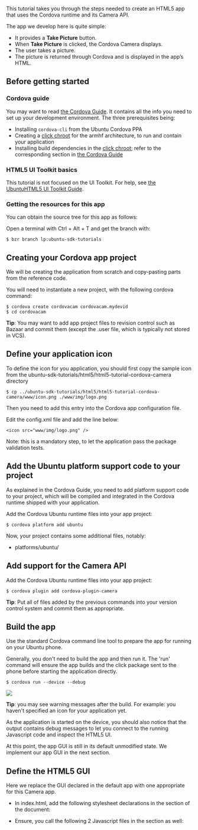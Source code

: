 





This tutorial takes you through the steps needed to create an HTML5 app that
uses the Cordova runtime and its Camera API.

The app we develop here is quite simple:

  * It provides a **Take Picture** button.
  * When **Take Picture** is clicked, the Cordova Camera displays.
  * The user takes a picture.
  * The picture is returned through Cordova and is displayed in the app’s HTML.

## Before getting started

### Cordova guide

You may want to read [the Cordova Guide](/en/phone/apps/html-5/guides/cordova-guide/). It contains all the info you need to set up your development
environment. The three prerequisites being:

  * Installing `cordova-cli` from the Ubuntu Cordova PPA
  * Creating a [click chroot](/en/phone/apps/sdk/tutorials/click-targets-and-device-kits/) for the armhf architecture, to run and contain your application
  * Installing build dependencies in the [click chroot](/en/phone/apps/sdk/tutorials/click-targets-and-device-kits/); refer to the corresponding section in [the Cordova Guide](/en/phone/apps/html-5/guides/cordova-guide/)

### HTML5 UI Toolkit basics

This tutorial is not focused on the UI Toolkit. For help, see [the UbuntuHTML5 UI Toolkit Guide](/en/phone/apps/html-5/guides/introduction-to-the-html5-ui-toolkit/).

### Getting the resources for this app

You can obtain the source tree for this app as follows:

Open a terminal with Ctrl + Alt + T and get the branch with:

    $ bzr branch lp:ubuntu-sdk-tutorials

## Creating your Cordova app project

We will be creating the application from scratch and copy-pasting parts from
the reference code.

You will need to instantiate a new project, with the following cordova
command:

    $ cordova create cordovacam cordovacam.mydevid
    $ cd cordovacam

**Tip**: You may want to add app project files to revision control such as Bazaar and commit them (except the .user file, which is typically not stored in VCS).

## Define your application icon

To define the icon for you application, you should first copy the sample icon
from the ubuntu-sdk-tutorials/html5/html5-tutorial-cordova-camera directory

    $ cp ../ubuntu-sdk-tutorials/html5/html5-tutorial-cordova-camera/www/icon.png ./www/img/logo.png

Then you need to add this entry into the Cordova app configuration file.

Edit the config.xml file and add the line below:

    <icon src="www/img/logo.png" />

Note: this is a mandatory step, to let the application pass the package
validation tests.

## Add the Ubuntu platform support code to your project

As explained in the Cordova Guide, you need to add platform support code to
your project, which will be compiled and integrated in the Cordova runtime
shipped with your application.

Add the Cordova Ubuntu runtime files into your app project:

    $ cordova platform add ubuntu

Now, your project contains some additional files, notably:

  * platforms/ubuntu/

## Add support for the Camera API

Add the Cordova Ubuntu runtime files into your app project:

    $ cordova plugin add cordova-plugin-camera

**Tip**: Put all of files added by the previous commands into your version control system and commit them as appropriate.

## Build the app

Use the standard Cordova command line tool to prepare the app for running on
your Ubuntu phone.

Generally, you don't need to build the app and then run it. The 'run' command
will ensure the app builds and the click package sent to the phone before
starting the application directly.

    $ cordova run --device --debug

![](/static/devportal_uploaded/e325eb75-ad97-44a2-b54b-0b5f97518a2e-cms_page_media/116/cordova-screenshot.png)

**Tip**: you may see warning messages after the build. For example: you haven't specified an icon for your application yet.

As the application is started on the device, you should also notice that the
output contains debug messages to let you connect to the running Javascript
code and inspect the HTML5 UI.

At this point, the app GUI is still in its default unmodified state. We
implement our app GUI in the next section.

## Define the HTML5 GUI

Here we replace the GUI declared in the default app with one appropriate for
this Camera app.

  * In index.html, add the following stylesheet declarations in the <head> section of the document:
        <meta name="viewport" content="width=device-width, initial-scale=1, maximum-scale=1, user-scalable=0">
        <!-- Ubuntu UI Style imports - Ambiance theme -->
        <link href="/usr/share/ubuntu-html5-ui-toolkit/0.1/ambiance/css/appTemplate.css" rel="stylesheet" type="text/css" />
        <!-- Ubuntu UI javascript imports - Ambiance theme -->
        <script src="/usr/share/ubuntu-html5-ui-toolkit/0.1/ambiance/js/fast-buttons.js"></script>
        <script src="/usr/share/ubuntu-html5-ui-toolkit/0.1/ambiance/js/core.js"></script>
        <script src="/usr/share/ubuntu-html5-ui-toolkit/0.1/ambiance/js/buttons.js"></script>
        <script src="/usr/share/ubuntu-html5-ui-toolkit/0.1/ambiance/js/dialogs.js"></script>
        <script src="/usr/share/ubuntu-html5-ui-toolkit/0.1/ambiance/js/page.js"></script>
        <script src="/usr/share/ubuntu-html5-ui-toolkit/0.1/ambiance/js/pagestacks.js"></script>
        <script src="/usr/share/ubuntu-html5-ui-toolkit/0.1/ambiance/js/tabs.js"></script>

  * Ensure, you call the following 2 Javascript files in the <head> section as well:
        <!-- Cordova platform API access - Uncomment this to have access to the Javascript APIs -->
        <script src="cordova.js"></script>
        <!-- Application script and css -->
        <script src="js/app.js"></script

  * Then, delete the entire div inside the <body>…</body> element and add the following new HTML fragment:
        <div data-role="mainview">
          <header data-role="header">
            <ul data-role="tabs">
              <li data-role="tabitem" data-page="camera">Camera</li>
            </ul>
          </header>
          <div data-role="content">
            <div data-role="tab" id="camera">
                <div id="loading">
                    <header>Loading...</header>
                    <progress class="bigger">Loading...</progress>
                </div>
                <div id="loaded">
                    <button data-role="button" class="ubuntu" id="click">Take Picture</button>
                    <img id="image" src="" />
                </div>
            </div> <!-- tab: camera -->
          </div> <!-- content -->
        </div> <!-- mainview -->

This is a simple implementation of an Ubuntu HTML5 app. It declares the
following:

  * A **mainview** div (required)
  * A **header** with a single tabitem: “Camera”
  * A **content** div with two internal divs: loading and loaded
  * **loading div** displays at launch time and includes a progress spinner. This is hidden when Cordova is ready by JavaScript code we look at later
  * loaded div displays when Cordova is ready by JavaScript and contains:
  * A **Take Picture** button: We create an event listener for this below to popup the Cordova Camera
  * An **empty img** element: When the camera takes a picture, it uses this element to display the return image

If you run the app now, the GUI appears as follows:

![](/static/devportal_uploaded/a49e5ed1-920d-4967-a0a7-d59f79f81755-cms_page_media/116/spinner.png)

As noted above, that is the loading div that displays until Cordova
deviceready event is received.

**Tip**: To isolate your application UI from future UI toolkit changes, we now recommend to bundle a copy of the toolkit inside your application package. There is a small tool documented here that will assist you in migrating your project. See [https://code.launchpad.net/~dbarth/ubuntu-html5-theme/cmdline-tool/+merge/253498](https://code.launchpad.net/~dbarth/ubuntu-html5-theme/cmdline-tool/+merge/253498)

**Note:** at the end of the index.html file you should also see a reference to a cordova.js script file which is loaded at the beginning of the page. This file is not present in the source 'www' directory. However it is automatically copied with the rest of the cordova runtime startup code, during the build phase. So don't worry, the file will be present in the resulting click package.

Let’s take the next step and add the JavaScript that responds to the Cordova
deviceready event by hiding the loading div, displaying the loaded div, and
providing an event handler for the **Take Picture** button.

## Adding JavaScript to display the Cordova Camera

Here we add an event handler for the Cordova deviceready event and, inside
that code, sets up our Take Picture to call the Cordova Camera API to let the
user take a picture.

You should mostly replace the default www/js/index.js file with a new file
called app.js from the tutorial branch. We will look at the key elements of
this file below.

The first step is to init the UbuntuUI object to setup the main user interface
parts. The following event listener will be triggered on the initial window
load event, and prepare the rest of the UI

    window.onload = function () {
        var UI = new UbuntuUI();    
        UI.init();
        document.addEventListener("deviceready", function() {
            if (console && console.log)
                console.log('Platform layer API ready');
            //hide the loading div and display the loaded div
            document.getElementById("loading").style.display = "none";
            document.getElementById("loaded").style.display = "block";

Inside this function you can install a listener to react to the main button
press, and capture the image with the camera. Here is how it looks:

            // event listener to take picture
            UI.button("click").click( function() {
                navigator.camera.getPicture(onSuccess, onFail, {
                    quality: 100,
                    targetWidth: 400,
                    targetHeight: 400,
                    destinationType: Camera.DestinationType.DATA_URL,
                    correctOrientation: true
                 });
               console.log("Take Picture button clicked");
            }); // "click" button event handler
          }, false); // deviceready event handler
    }; // window.onload event handler

This is the first bit of new code that’s needed. Let’s take a look at it.

## Examining the new event listener

  * An event handler for the Cordova deviceready event is added. This is received when the Cordova system is fully loaded and ready, so this is a great place to put code that uses Cordova objects. (See Cordova Guide for information.)
  * Inside the deviceready handler, first the loading div is hidden and then then loaded div is displayed.
  * Then, the **Take Picture** button is obtained with: UI.button(“click”).
  * Its click(FUNCTION) method provides the FUNCTION that runs when the button is clicked, the button’s event handler code. (See [HTML5 APIs](/en/phone/apps/html-5/api/) for complete API reference docs.)
  * This event handling function calls the navigator.camera.getPicture(…) method.
  * The navigator object is the base Cordova object and is available in the HTML5 runtime container when the app includes Cordova as described above.
  * getPicture(…) takes three arguments: the name of the function to run when a picture is taken(this is calledonSuccess here and is defined below), the name of a function to run when an attempt to take a picture fails (onFail here, defined below), and some optional arguments.
  * In the optional arguments, we set the image quality, its size, the type of image returned to DATA_URL, which enables passing the image directly in JavaScript as a base64 encoded piece of data (without saving it as a file), and enable orientation correction

**Tip**: The getPicture(…) method and its arguments are defined in the Cordova API reference docs.

## Defining the onSuccess function

As we saw above, Cordova getPicture is told to run onSuccess when the picture
is taken. Cordova runs it and passes it the actual picture, formatted as
Cordova type DATA_URL.

So this app:

  * Needs an onSuccess function
  * That receives the passed image data
  * And modifies the app’s HTML img element’s src attribute to actually display the image from the passed image data

Here is code that does these things. You can paste this into the bottom of
app.js:

    function onSuccess(imageData) {
       var image = document.getElementById('image');
       image.src = "data:image/jpeg;base64," + imageData;
       image.style.margin = "10px";
       image.style.display = "block";
    }

## Defining the onFailure function

For this simple app, we simply log the message provided by Cordova to console.
Paste this at the bottom of app.js:

    function onFail(message) {
       console.log("Picture failure: " + message);

## Running the app

With these pieces in place, the app should run and allow you to take a
picture.

As usual, do:

    $ cordova run --device --debug

Here is how the application looks like after clicking **Take Picture**:

![](/static/devportal_uploaded/264a3e03-204d-47d2-b46c-076da4eb1809-cms_page_media/116/camera-snap.png)

Once you validate the picture, the system will bring back your application and
will display the photo below the button.

## Polish

### Add CSS

Let’s add some CSS styling:

  * Make our Take Picture button Ubuntu orange
  * Center it
  * Center the “Loading…” progress spinner

Create www/app.css with this content:

    #loading {
      position: absolute;
      left:45%;
    }
    #loaded {
      display: none;
    }

Now, in index.html, simply add the following inside the <head>

    <link href="app.css" rel="stylesheet" type="text/css"/>

Now, the Loading page and the home page look like this:

![](/static/devportal_uploaded/6f565d93-ac5a-4034-a293-02d61b45446e-cms_page_media/116/camera-app.png)

## Next steps

Check out [the Cordova Guide](/en/phone/apps/html-5/guides/cordova-guide/) for
a high level review of using Cordova in Ubuntu HTML5 apps and for adding
Ubuntu as a built platform for native Cordova projects.

The Cordova APIs give your HTML5 apps access to other system and device-level
things, so check these out by visiting the Cordova API docs.





